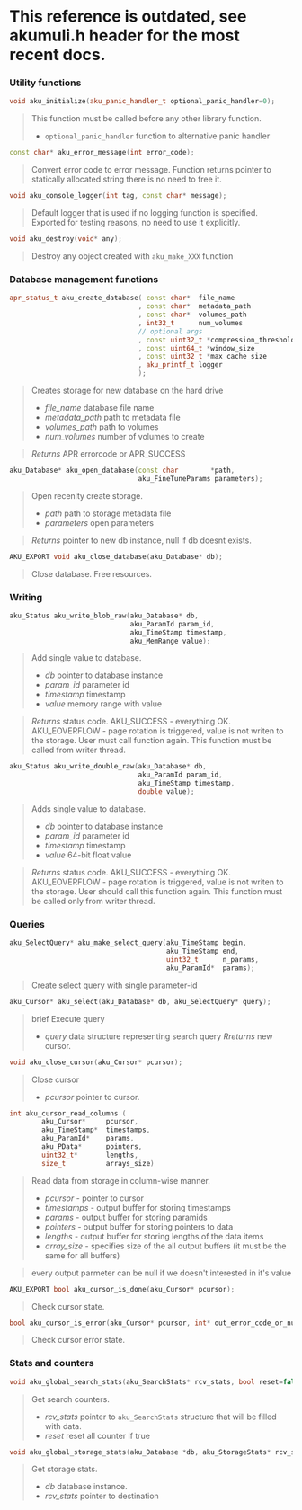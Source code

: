 This reference is outdated, see akumuli.h header for the most recent docs.
==========================================================================

### Utility functions

```cpp
void aku_initialize(aku_panic_handler_t optional_panic_handler=0);
```
> This function must be called before any other library function.
>* `optional_panic_handler` function to alternative panic handler

```cpp
const char* aku_error_message(int error_code);
```
> Convert error code to error message. Function returns pointer to statically allocated string there is no need to free it.

```cpp
void aku_console_logger(int tag, const char* message);
```
>Default logger that is used if no logging function is specified. Exported for testing reasons, no need to use it explicitly.

```cpp
void aku_destroy(void* any);
```
>Destroy any object created with `aku_make_XXX` function

### Database management functions

```cpp
apr_status_t aku_create_database( const char*  file_name
                                , const char*  metadata_path
                                , const char*  volumes_path
                                , int32_t      num_volumes
                                // optional args
                                , const uint32_t *compression_threshold
                                , const uint64_t *window_size
                                , const uint32_t *max_cache_size
                                , aku_printf_t logger
                                );
```
>Creates storage for new database on the hard drive
>* _file_name_ database file name
>* _metadata_path_ path to metadata file
>* _volumes_path_ path to volumes
>* _num_volumes_ number of volumes to create

>_Returns_ APR errorcode or APR_SUCCESS

```cpp
aku_Database* aku_open_database(const char        *path, 
                                aku_FineTuneParams parameters);
```
>Open recenlty create storage.
>* _path_ path to storage metadata file
>* _parameters_ open parameters

>_Returns_ pointer to new db instance, null if db doesnt exists.

```cpp
AKU_EXPORT void aku_close_database(aku_Database* db);
```
>Close database. Free resources.

### Writing

```cpp
aku_Status aku_write_blob_raw(aku_Database* db, 
                              aku_ParamId param_id, 
                              aku_TimeStamp timestamp, 
                              aku_MemRange value);
```
>Add single value to database.
>* _db_ pointer to database instance
>* _param_id_ parameter id
>* _timestamp_ timestamp
>* _value_ memory range with value

>_Returns_ status code. AKU_SUCCESS - everything OK. AKU_EOVERFLOW - page rotation is triggered, value is not writen to the storage. User must call function again.
>This function must be called from writer thread.

```cpp
aku_Status aku_write_double_raw(aku_Database* db, 
                                aku_ParamId param_id, 
                                aku_TimeStamp timestamp, 
                                double value);
```
>Adds single value to database.
>* _db_ pointer to database instance
>* _param_id_ parameter id
>* _timestamp_ timestamp
>* _value_ 64-bit float value

>_Returns_ status code. AKU_SUCCESS - everything OK. AKU_EOVERFLOW - page rotation is triggered, value is not writen to the storage. User should call this function again.
>This function must be called only from writer thread.

### Queries

```cpp
aku_SelectQuery* aku_make_select_query(aku_TimeStamp begin,
                                       aku_TimeStamp end, 
                                       uint32_t      n_params, 
                                       aku_ParamId*  params);
```
>Create select query with single parameter-id

```cpp
aku_Cursor* aku_select(aku_Database* db, aku_SelectQuery* query);
```
>brief Execute query
>* _query_ data structure representing search query
>_Rreturns_ new cursor.

```cpp
void aku_close_cursor(aku_Cursor* pcursor);
```
>Close cursor
>* _pcursor_ pointer to cursor.

```cpp
int aku_cursor_read_columns ( 	
        aku_Cursor*     pcursor,
        aku_TimeStamp*  timestamps,
        aku_ParamId*    params,
        aku_PData*      pointers,
        uint32_t*       lengths,
        size_t          arrays_size)
```
>Read data from storage in column-wise manner.
>* _pcursor_ - pointer to cursor
>* _timestamps_ - output buffer for storing timestamps
>* _params_ - output buffer for storing paramids
>* _pointers_ - output buffer for storing pointers to data
>* _lengths_ - output buffer for storing lengths of the data items
>* _array_size_ - specifies size of the all output buffers (it must be the same for all buffers)

>every output parmeter can be null if we doesn't interested in it's value 

```cpp
AKU_EXPORT bool aku_cursor_is_done(aku_Cursor* pcursor);
```
>Check cursor state.

```cpp
bool aku_cursor_is_error(aku_Cursor* pcursor, int* out_error_code_or_null);
```
>Check cursor error state.

### Stats and counters

```cpp
void aku_global_search_stats(aku_SearchStats* rcv_stats, bool reset=false);
```
>Get search counters.
>* _rcv_stats_ pointer to `aku_SearchStats` structure that will be filled with data.
>* _reset_ reset all counter if true

```cpp
void aku_global_storage_stats(aku_Database *db, aku_StorageStats* rcv_stats);
```
>Get storage stats.
>* _db_ database instance.
>* _rcv_stats_ pointer to destination
